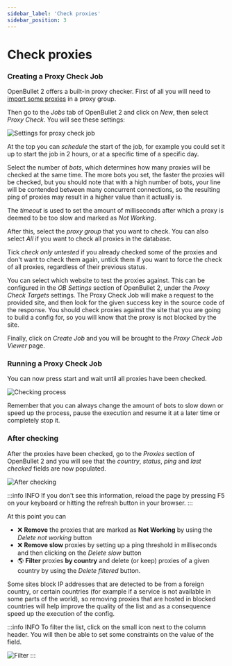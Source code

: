 ```yaml
---
sidebar_label: 'Check proxies'
sidebar_position: 3
---
```


# Check proxies

### Creating a Proxy Check Job
OpenBullet 2 offers a built-in proxy checker. First of all you will need to [import some proxies](./import-proxies.md) in a proxy group.

Then go to the *Jobs* tab of OpenBullet 2 and click on *New*, then select *Proxy Check*. You will see these settings:

![Settings for proxy check job](/img/proxies/proxy-check-job-options.png)

At the top you can *schedule* the start of the job, for example you could set it up to start the job in 2 hours, or at a specific time of a specific day.

Select the number of *bots*, which determines how many proxies will be checked at the same time. The more bots you set, the faster the proxies will be checked, but you should note that with a high number of bots, your line will be contended between many concurrent connections, so the resulting ping of proxies may result in a higher value than it actually is.

The *timeout* is used to set the amount of milliseconds after which a proxy is deemed to be too slow and marked as *Not Working*.

After this, select the *proxy group* that you want to check. You can also select *All* if you want to check all proxies in the database.

Tick *check only untested* if you already checked some of the proxies and don't want to check them again, untick them if you want to force the check of all proxies, regardless of their previous status.

You can select which website to test the proxies against. This can be configured in the *OB Settings* section of OpenBullet 2, under the *Proxy Check Targets* settings. The Proxy Check Job will make a request to the provided site, and then look for the given success key in the source code of the response. You should check proxies against the site that you are going to build a config for, so you will know that the proxy is not blocked by the site.

Finally, click on *Create Job* and you will be brought to the *Proxy Check Job Viewer* page.

### Running a Proxy Check Job
You can now press start and wait until all proxies have been checked.

![Checking process](/img/proxies/proxy-check-job-viewer.png)

Remember that you can always change the amount of bots to slow down or speed up the process, pause the execution and resume it at a later time or completely stop it.

### After checking
After the proxies have been checked, go to the *Proxies* section of OpenBullet 2 and you will see that the *country*, *status*, *ping* and *last checked* fields are now populated.

![After checking](/img/proxies/after-check.png)

:::info INFO
If you don't see this information, reload the page by pressing F5 on your keyboard or hitting the refresh button in your browser.
:::

At this point you can
- ❌ **Remove** the proxies that are marked as **Not Working** by using the *Delete not working* button
- ❌ **Remove slow** proxies by setting up a ping threshold in milliseconds and then clicking on the *Delete slow* button
- 🌎 **Filter** proxies **by country** and delete (or keep) proxies of a given country by using the *Delete filtered* button.

Some sites block IP addresses that are detected to be from a foreign country, or certain countries (for example if a service is not available in some parts of the world), so removing proxies that are hosted in blocked countries will help improve the quality of the list and as a consequence speed up the execution of the config.

:::info INFO
To filter the list, click on the small icon next to the column header. You will then be able to set some constraints on the value of the field.

![Filter](/img/proxies/filter.png)
:::